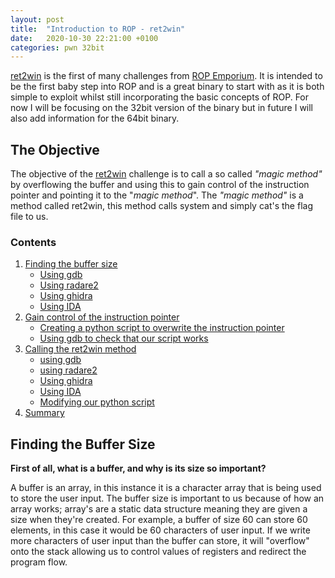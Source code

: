 ```yaml
---
layout: post
title:  "Introduction to ROP - ret2win"
date:   2020-10-30 22:21:00 +0100
categories: pwn 32bit
---
```

[ret2win] is the first of many challenges from [ROP Emporium][rop-emporium]. It is intended to be the first baby step into ROP and is a great binary to start with as it is both simple to exploit whilst still incorporating the basic concepts of ROP. For now I will be focusing on the 32bit version of the binary but in future I will also add information for the 64bit binary.

## The Objective
The objective of the [ret2win] challenge is to call a so called *"magic method"* by overflowing the buffer and using this to gain control of the instruction pointer and pointing it to the "*magic method*". The *"magic method"* is a method called ret2win, this method calls system and simply cat's the flag file to us.

### Contents
1. [Finding the buffer size](#finding-the-buffer-size)
    - [Using gdb](#finding-buffer-size-with-gdb)
    - [Using radare2](#finding-buffer-size-with-radare2)
    - [Using ghidra](#finding-buffer-size-with-ghidra)
    - [Using IDA](#finding-buffer-size-with-ida)
2. [Gain control of the instruction pointer](#gain-control-of-the-instruction-pointer)
    - [Creating a python script to overwrite the instruction pointer](#creating-a-python-script-to-overwrite-the-instruction-pointer)
    - [Using gdb to check that our script works](#using-gdb-to-check-that-we-have-successfully-overwritten-the-instruction-pointer)
3. [Calling the ret2win method](#calling-the-ret2win-method)
    - [using gdb](#locating-the-ret2win-method-with-gdb)
    - [using radare2](#locating-the-ret2win-method-with-radare2)
    - [Using ghidra](#locating-the-ret2win-method-with-ghidra)
    - [Using IDA](#locating-the-ret2win-method-with-ida)
    - [Modifying our python script](#modifying-our-python-script)
4. [Summary](#Summary)

## Finding the Buffer Size

**First of all, what is a buffer, and why is its size so important?**

A buffer is an array, in this instance it is a character array that is being used to store the user input. The buffer size is important to us because of how an array works; array's are a static data structure meaning they are given a size when they're created. For example, a buffer of size 60 can store 60 elements, in this case it would be 60 characters of user input. If we write more characters of user input than the buffer can store, it will "overflow" onto the stack allowing us to control values of registers and redirect the program flow. 


[ret2win]: https://ropemporium.com/challenge/ret2win.html
[rop-emporium]: https://ropemporium.com/
